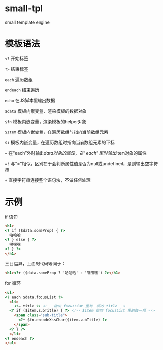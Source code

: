# small-tpl
small template engine

# 模板语法

`<?` 开始标签

`?>` 结束标签

`each` 遍历数组

`endeach` 结束遍历

`echo` 在JS脚本里输出数据

`$data` 模板内嵌变量，渲染模板的数据对象

`$fn` 模板内嵌变量，渲染模板的helper对象

`$item` 模板内嵌变量，在遍历数组时指向当前数组元素

`$i` 模板内嵌变量，在遍历数组时指向当前数组元素的下标

`=` 在“each”外时输出$data对象的属性，在“each”里时输出$item对象的属性

`=!` 与“=”相似，区别在于会判断属性值是否为null或undefined，是则输出空字符串

`+` 直接字符串连接整个语句块，不做任何处理

# 示例

if 语句
```html
<h1>
<? if ($data.someProp) { ?>
  哈哈哈
<? } else { ?>
  嘿嘿嘿
<? } ?>
</h1>
```

三目运算，上面的代码等同于：
```html
<h1><?+ ($data.someProp ? '哈哈哈' : '嘿嘿嘿') ?></h1>
```

for 循环
```html
<ul>
<? each $data.focusList ?>
  <li>
    <?= title ?> <!-- 输出 focusList 里每一项的 title -->
  <? if ($item.subTitle) { ?> <!-- $item 指向 focusList 里的每一项 -->
    <span class="sub-title">
      <?+ $fn.encodeXssChar($item.subTitle) ?>
    </span>
  <? } ?>
  </li>
<? endeach ?>
</ul>
```
